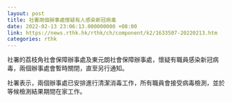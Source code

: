 ```yaml
---
layout: post
title: 社署兩個辦事處懷疑有人感染新冠病毒
date: 2022-02-13 23:06:13.000000000 +08:00
link: https://news.rthk.hk/rthk/ch/component/k2/1633507-20220213.htm
categories: rthk
---
```


社署的荔枝角社會保障辦事處及東元朗社會保障辦事處，懷疑有職員感染新冠病毒，兩個辦事處會暫時關閉，直至另行通知。

社署表示，兩個辦事處已安排進行清潔消毒工作，所有職員會接受病毒檢測，並於等候檢測結果期間在家工作。
